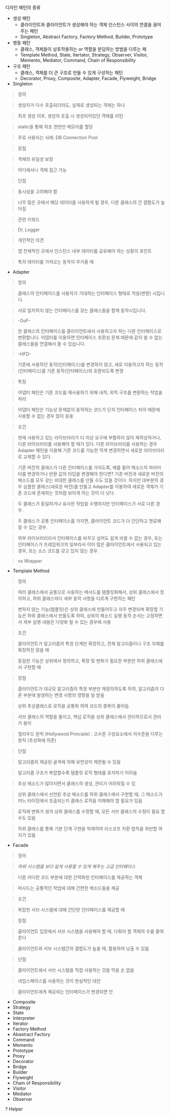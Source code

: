 디자인 패턴의 종류


- 생성 패턴
	- 클라이언트와 클라이언트가 생성해야 하는 객체 인스턴스 사이의 연결을 끊어주는 패턴
	- Singleton, Abstract Factory, Factory Method, Builder, Prototype
- 행동 패턴
	- 클래스, 객체들이 상호작용하는 or 역할을 분담하는 방법을 다루는 패
	- Template Method, State, Itertator, Strategy, Observer, Visitor, Memento, Mediator, Command, Chain of Responsibility
- 구조 패턴
	- 클래스, 객체를 더 큰 구조로 만들 수 있게 구성하는 패턴
	- Decorator, Proxy, Composite, Adapter, Facade, Flyweight, Bridge
- Singleton


> 	정의

> 	생성자가 다수 호출되더라도, 실제로 생성되는 객체는 하나

> 	최초 생성 이후, 생성자 호출 시 생성되어있던 객체를 리턴

> 	static을 통해 최초 한번만 메모리를 할당

> 	주로 사용되는 사례: DB Connection Pool

> 	장점

> 	객체의 유일성 보장

> 	어디에서나 객체 접근 가능

> 	단점

> 	동시성을 고려해야 함

> 	너무 많은 곳에서 해당 데이터를 사용하게 될 경우, 다른 클래스의 간 결합도가 높아짐

> 	관련 키워드

> 	DI, Logger

> 	개인적인 의견

> 	앱 전체적인 곳에서 인스턴스 내부 데이터를 공유해야 하는 상황이 포인트

> 	특히 데이터를 가져오는 동작이 무거울 때

- Adapter


> 	정의

> 	클래스의 인터페이스를 사용자가 기대하는 인터페이스 형태로 적응(변환) 시킵니다. 

> 	서로 일치하지 않는 인터페이스를 갖는 클래스들을 함께 동작시킵니다.

> 	-GoF-

> 	한 클래스의 인터페이스를 클라이언트에서 사용하고자 하는 다른 인터페이스로 변환합니다. 어댑터를 이용하면 인터페이스 호환성 문제 때문에 같이 쓸 수 없는 클래스들을 연결해서 쓸 수 있습니다.

> 	-HFD-

> 	기존에 사용하던 동작(인터페이스)를 변경하지 않고, 새로 이용하고자 하는 동작(인터페이스)를 기존 동작(인터페이스)와 호환되도록 변경

> 	특징

> 	어댑터 패턴은 기존 코드를 재사용하기 위해 내적, 외적 구조를 변환하는 작업을 처리

> 	어댑터 패턴은 기능상 문제없이 동작하는 코드가 단지 인터페이스 차이 때문에 사용할 수 없는 경우 많이 응용

> 	조건

> 	현재 사용하고 있는 라이브러리가 더 이상 요구에 부합하지 않아 재작성하거나, 다른 라이브러리를 사용해야 할 때가 있다. 다른 라이브러리를 사용하는 경우 Adapter 패턴을 이용해 기존 코드를 가능한 적게 변경하면서 새로운 라이브러리로 교체할 수 있다.

> 	기존 버전의 클래스가 다른 인터페이스를 가지도록, 예를 들어 메소드의 파라미터를 변경하거나 반환 값의 타입을 변경해야 한다면? 기존 버전과 새로운 버전의 메소드를 모두 갖는 비대한 클래스를 만들 수도 있을 것이다. 하지만 대부분의 경우 심플한 클래스(새로운 버전)를 만들고 Adapter를 이용하여 새로운 객체가 기존 코드에 존재하는 것처럼 보이게 하는 것이 더 낫다.

> 	>> 

> 	두 클래스가 동일하거나 유사한 작업을 수행하지만 인터페이스가 서로 다른 경우.

> 	두 클래스가 공통 인터페이스를 가지면, 클라이언트 코드가 더 간단하고 명료해질 수 있는 경우.

> 	외부 라이브러리라서 인터페이스를 바꾸고 싶어도 쉽게 바꿀 수 없는 경우, 또는 인터페이스가 프레임워크의 일부라서 이미 많은 클라이언트에서 사용되고 있는 경우, 또는 소스 코드를 갖고 있지 않는 경우.

> 	vs Wrapper

- Template Method


> 	정의

> 	여러 클래스에서 공통으로 사용하는 메서드를 템플릿화해서, 상위 클래스에서 정의하고, 하위 클래스마다 세부 동작 사항을 다르게 구현하는 패턴

> 	변하지 않는 기능(템플릿)은 상위 클래스에 만들어두고 자주 변경되며 확장할 기능은 하위 클래스에서 만들도록 하여, 상위의 메소드 실행 동작 순서는 고정하면서 세부 실행 내용은 다양화 될 수 있는 경우에 사용

> 	조건

> 	클라이언트가 알고리즘의 특정 단계만 확장하고, 전체 알고리즘이나 구조 자체를 확장하진 않을 때

> 	동일한 기능은 상위에서 정의하고, 확장 및 변화가 필요한 부분만 하위 클래스에서 구현할 때 

> 	장점

> 	 클라이언트가 대규모 알고리즘의 특정 부분만 재정의하도록 하여, 알고리즘의 다른 부분에 발생하는 변경 사항의 영향을 덜 받음

> 	상위 추상클래스로 로직을 공통화 하여 코드의 중복이 줄어듬

> 	서브 클래스의 역할을 줄이고, 핵심 로직을 상위 클래스에서 관리하므로서 관리가 용이

> 	헐리우드 원칙 (Hollywood Principle) : 고수준 구성요소에서 저수준을 다루는 원칙 (추상화에 의존)

> 	 단점

> 	 알고리즘의 제공된 골격에 의해 유연성이 제한될 수 있음

> 	알고리즘 구조가 복잡할수록 템플릿 로직 형태를 유지하기 어려움

> 	추상 메소드가 많아지면서 클래스의 생성, 관리가 어려워질 수 있

> 	상위 클래스에서 선언된 추상 메소드를 하위 클래스에서 구현할 때, 그 메소드가 어느 타이밍에서 호출되는지 클래스 로직을 이해해야 할 필요가 있음

> 	로직에 변화가 생겨 상위 클래스를 수정할 때, 모든 서브 클래스의 수정이 필요 할수도 있음

> 	하위 클래스를 통해 기본 단계 구현을 억제하여 리스코프 치환 법칙을 위반할 여지가 있음

- Facade


> 	정의

> 	*하위 시스템을 보다 쉽게 사용할 수 있게 해주는 고급 인터페이스*

> 	다른 커다란 코드 부분에 대한 간략화된 인터페이스를 제공하는 객체

> 	퍼사드는 공통적인 작업에 대해 간편한 메소드들을 제공

> 	조건 

> 	복잡한 서브 시스템에 대해 간단한 인터페이스를 제공할 때

> 	장점

> 	클라이언트 입장에서 서브 시스템을 사용해야 할 때, 다뤄야 할 객체의 수를 줄여준다

> 	클라이언트와 서브 시스템간의 결합도가 높을 때, 활용하여 낮출 수 있음

> 	단점

> 	클라이언트에서 서브 시스템을 직접 사용하는 것을 막을 순 없음

> 	네임스페이스를 사용하는 것이 현실적인 대안

> 	클라이언트에게 제공되는 인터페이스가 변경되면 안 

- Composite
- Strategy
- State
- Interpreter
- Iterator
- Factory Method
- Abastract Factory
- Command
- Memento
- Prototype
- Proxy
- Decorator
- Bridge
- Builder
- Flyweight
- Chain of Responsibility
- Visitor
- Mediator
- Observer

? Helper
